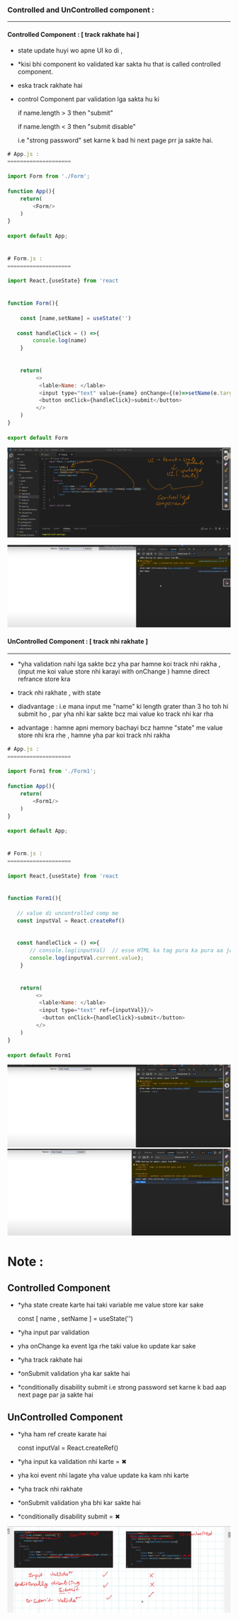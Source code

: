 ### Controlled and UnControlled component :
------------------------------------------------

#### Controlled Component : [ track rakhate hai ] 


- state update huyi wo apne UI ko di , 
- *kisi bhi component ko validated kar sakta hu that is called controlled component. 
- eska track rakhate hai
- control Component par validation lga sakta hu ki 

   if name.length > 3 then "submit" 
   
   if name.length < 3 then "submit disable"


  i.e  "strong password" set karne k bad hi next page prr ja sakte hai.

```js
# App.js :
====================

import Form from './Form';

function App(){
    return(
        <Form/>
    )
}

export default App;


# Form.js :
====================

import React,{useState} from 'react


function Form(){

    const [name,setName] = useState('')
   
   const handleClick = () =>{
        console.log(name)
    }


    return(
         <>
          <lable>Name: </lable>
          <input type="text" value={name} onChange={(e)=>setName(e.target.value)}/>
          <button onClick={handleClick}>submit</button>
         </>
    )
}

export default Form
```
![](img/comp2.png)

![](img/comp1.png)
     
     


#### UnControlled Component : [ track nhi rakhate ]
---------------------------------
- *yha validation nahi lga sakte bcz yha par hamne koi track nhi rakha ,
  (input me koi value store nhi karayi with onChange ) hamne direct refrance store kra

- track nhi rakhate , with state 

- diadvantage :
  i.e mana input me "name" ki length grater than 3 ho toh hi submit ho ,
  par yha nhi kar sakte bcz mai value ko track nhi kar rha 

- advantage :
   hamne apni memory bachayi bcz hamne "state" me value store nhi kra rhe ,
   hamne yha par koi track nhi rakha

```js
# App.js :
====================

import Form1 from './Form1';

function App(){
    return(
        <Form1/>
    )
}

export default App;


# Form.js :
====================

import React,{useState} from 'react


function Form1(){

   // value di uncontrolled comp me
   const inputVal = React.createRef()
   
   
   const handleClick = () =>{
       // console.log(inputVal)  // esse HTML ka tag pura ka pura aa jayega
       console.log(inputVal.current.value);
    }


    return(
         <>
          <lable>Name: </lable>
          <input type="text" ref={inputVal}}/>
           <button onClick={handleClick}>submit</button>
         </>
    )
}

export default Form1
```
![](img/comp3.png)
![](img/comp4.png)


# Note :

Controlled Component  
---------------------- 
- *yha state create karte hai taki variable me value store kar sake 
   
     const [ name , setName ] = useState('') 

- *yha input par validation 

- yha onChange ka event lga rhe 
  taki value ko update kar sake

-  *yha track rakhate hai

-  *onSubmit validation yha kar sakte hai 

- *conditionally disability submit
   i.e strong password set karne k bad aap next page par ja sakte hai





UnControlled Component 
------------------------
- *yha ham ref create karate hai 
   
     const inputVal = React.createRef()

- *yha input ka validation nhi karte  = ✖

- yha koi event nhi lagate 
  yha value update ka kam nhi karte

- *yha track nhi rakhate   

- *onSubmit validation yha bhi kar sakte hai 

- *conditionally disability submit = ✖




![](img/comp5.png)


